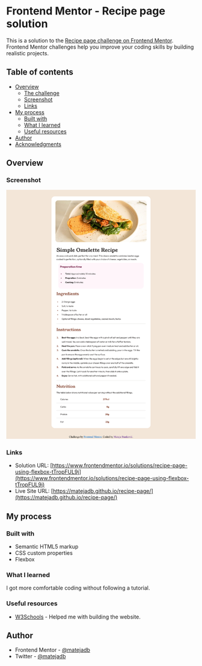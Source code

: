 # Frontend Mentor - Recipe page solution

This is a solution to the [Recipe page challenge on Frontend Mentor](https://www.frontendmentor.io/challenges/recipe-page-KiTsR8QQKm). Frontend Mentor challenges help you improve your coding skills by building realistic projects.

## Table of contents

- [Overview](#overview)
  - [The challenge](#the-challenge)
  - [Screenshot](#screenshot)
  - [Links](#links)
- [My process](#my-process)
  - [Built with](#built-with)
  - [What I learned](#what-i-learned)
  - [Useful resources](#useful-resources)
- [Author](#author)
- [Acknowledgments](#acknowledgments)

## Overview

### Screenshot

![](./screenshot.jpg)

### Links

- Solution URL: [https://www.frontendmentor.io/solutions/recipe-page-using-flexbox-tTropFUL9j](https://www.frontendmentor.io/solutions/recipe-page-using-flexbox-tTropFUL9j)
- Live Site URL: [https://matejadb.github.io/recipe-page/](https://matejadb.github.io/recipe-page/)

## My process

### Built with

- Semantic HTML5 markup
- CSS custom properties
- Flexbox

### What I learned

I got more comfortable coding without following a tutorial.

### Useful resources

- [W3Schools](https://www.w3schools.com/) - Helped me with building the website.

## Author

- Frontend Mentor - [@matejadb](https://www.frontendmentor.io/profile/matejadb)
- Twitter - [@matejadb](https://twitter.com/matejadb)
